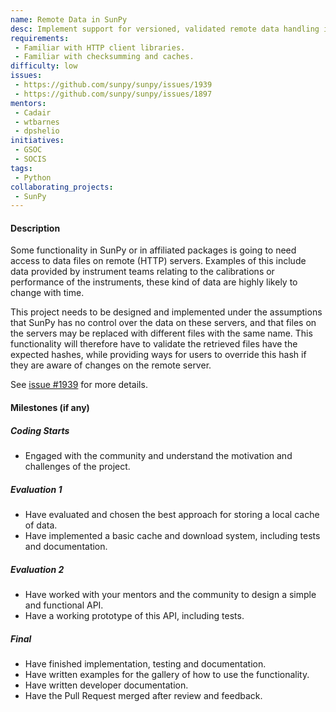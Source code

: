 ```yaml
---
name: Remote Data in SunPy
desc: Implement support for versioned, validated remote data handling in SunPy.
requirements:
 - Familiar with HTTP client libraries.
 - Familiar with checksumming and caches.
difficulty: low
issues:
 - https://github.com/sunpy/sunpy/issues/1939
 - https://github.com/sunpy/sunpy/issues/1897
mentors:
 - Cadair
 - wtbarnes
 - dpshelio
initiatives:
 - GSOC
 - SOCIS
tags:
 - Python
collaborating_projects:
 - SunPy
---
```


#### Description

Some functionality in SunPy or in affiliated packages is going to need access to
data files on remote (HTTP) servers. Examples of this include data provided by
instrument teams relating to the calibrations or performance of the instruments,
these kind of data are highly likely to change with time.

This project needs to be designed and implemented under the assumptions that
SunPy has no control over the data on these servers, and that files on the
servers may be replaced with different files with the same name. This
functionality will therefore have to validate the retrieved files have the
expected hashes, while providing ways for users to override this hash if they
are aware of changes on the remote server.

See [issue #1939](https://github.com/sunpy/sunpy/issues/1939) for more details.

#### Milestones (if any)

##### Coding Starts

* Engaged with the community and understand the motivation and challenges of the project.

##### Evaluation 1

* Have evaluated and chosen the best approach for storing a local cache of data.
* Have implemented a basic cache and download system, including tests and documentation.

##### Evaluation 2

* Have worked with your mentors and the community to design a simple and functional API.
* Have a working prototype of this API, including tests.

##### Final

* Have finished implementation, testing and documentation.
* Have written examples for the gallery of how to use the functionality.
* Have written developer documentation.
* Have the Pull Request merged after review and feedback.
